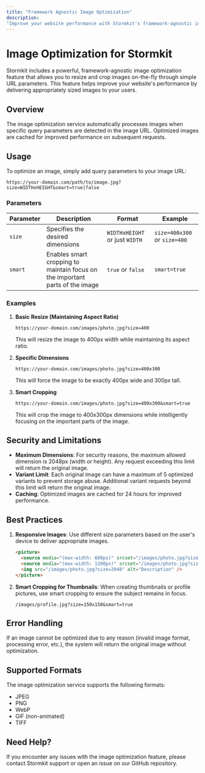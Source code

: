 ```yaml
---
title: "Framework Agnostic Image Optimization"
description:
"Improve your website performance with Stormkit's framework-agnostic image optimization. Resize, crop, and intelligently focus images using simple URL parameters. Easy implementation with built-in caching and security."
---
```


# Image Optimization for Stormkit

Stormkit includes a powerful, framework-agnostic image optimization feature that allows you to resize and crop images on-the-fly through simple URL parameters. This feature helps improve your website's performance by delivering appropriately sized images to your users.

## Overview

The image optimization service automatically processes images when specific query parameters are detected in the image URL. Optimized images are cached for improved performance on subsequent requests.

## Usage

To optimize an image, simply add query parameters to your image URL:

```
https://your-domain.com/path/to/image.jpg?size=WIDTHxHEIGHT&smart=true|false
```

### Parameters

| Parameter | Description                                                                  | Format                         | Example                      |
| --------- | ---------------------------------------------------------------------------- | ------------------------------ | ---------------------------- |
| `size`    | Specifies the desired dimensions                                             | `WIDTHxHEIGHT` or just `WIDTH` | `size=400x300` or `size=400` |
| `smart`   | Enables smart cropping to maintain focus on the important parts of the image | `true` or `false`              | `smart=true`                 |

### Examples

1. **Basic Resize (Maintaining Aspect Ratio)**

   ```
   https://your-domain.com/images/photo.jpg?size=400
   ```

   This will resize the image to 400px width while maintaining its aspect ratio.

2. **Specific Dimensions**

   ```
   https://your-domain.com/images/photo.jpg?size=400x300
   ```

   This will force the image to be exactly 400px wide and 300px tall.

3. **Smart Cropping**
   ```
   https://your-domain.com/images/photo.jpg?size=400x300&smart=true
   ```
   This will crop the image to 400x300px dimensions while intelligently focusing on the important parts of the image.

## Security and Limitations

- **Maximum Dimensions**: For security reasons, the maximum allowed dimension is 2048px (width or height). Any request exceeding this limit will return the original image.
- **Variant Limit**: Each original image can have a maximum of 5 optimized variants to prevent storage abuse. Additional variant requests beyond this limit will return the original image.
- **Caching**: Optimized images are cached for 24 hours for improved performance.

## Best Practices

1. **Responsive Images**: Use different size parameters based on the user's device to deliver appropriate images.

   ```html
   <picture>
     <source media="(max-width: 600px)" srcset="/images/photo.jpg?size=600" />
     <source media="(max-width: 1200px)" srcset="/images/photo.jpg?size=1200" />
     <img src="/images/photo.jpg?size=2048" alt="Description" />
   </picture>
   ```

2. **Smart Cropping for Thumbnails**: When creating thumbnails or profile pictures, use smart cropping to ensure the subject remains in focus.

   ```
   /images/profile.jpg?size=150x150&smart=true
   ```

## Error Handling

If an image cannot be optimized due to any reason (invalid image format, processing error, etc.), the system will return the original image without optimization.

## Supported Formats

The image optimization service supports the following formats:

- JPEG
- PNG
- WebP
- GIF (non-animated)
- TIFF

## Need Help?

If you encounter any issues with the image optimization feature, please contact Stormkit support or open an issue on our GitHub repository.
